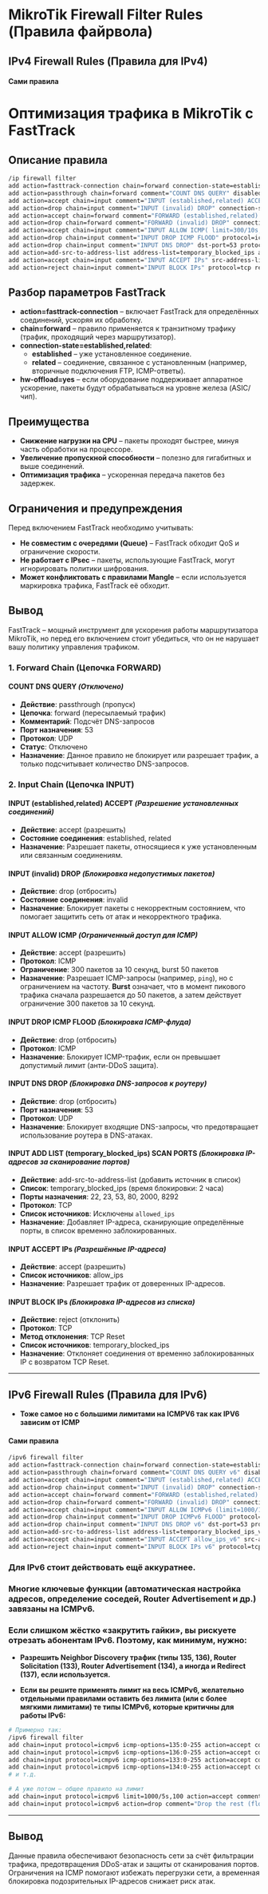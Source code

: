 # MikroTik Firewall Filter Rules (Правила файрвола)

## IPv4 Firewall Rules (Правила для IPv4)

#### Сами правила

# Оптимизация трафика в MikroTik с FastTrack

## Описание правила

```bash
/ip firewall filter
add action=fasttrack-connection chain=forward connection-state=established,related hw-offload=yes
add action=passthrough chain=forward comment="COUNT DNS QUERY" disabled=yes dst-port=53 protocol=udp
add action=accept chain=input comment="INPUT (established,related) ACCEPT" connection-state=established,related
add action=drop chain=input comment="INPUT (invalid) DROP" connection-state=invalid
add action=accept chain=forward comment="FORWARD (established,related) ACCEPT" connection-state=established,related
add action=drop chain=forward comment="FORWARD (invalid) DROP" connection-state=invalid
add action=accept chain=input comment="INPUT ALLOW ICMP( limit=300/10s,50:packet)" limit=300/10s,50:packet protocol=icmp
add action=drop chain=input comment="INPUT DROP ICMP FLOOD" protocol=icmp
add action=drop chain=input comment="INPUT DNS DROP" dst-port=53 protocol=udp
add action=add-src-to-address-list address-list=temporary_blocked_ips address-list-timeout=2h chain=input comment="INPUT ADD LIST (temporary_blocked_ips) SCAN PORTS" dst-port=22,23,53,80,2000,8292 protocol=tcp src-address-list=!allowed_ips
add action=accept chain=input comment="INPUT ACCEPT IPs" src-address-list=allow_ips
add action=reject chain=input comment="INPUT BLOCK IPs" protocol=tcp reject-with=tcp-reset src-address-list=temporary_blocked_ips
```

## Разбор параметров FastTrack

- **action=fasttrack-connection** – включает FastTrack для определённых соединений, ускоряя их обработку.
- **chain=forward** – правило применяется к транзитному трафику (трафик, проходящий через маршрутизатор).
- **connection-state=established,related**:
  - **established** – уже установленное соединение.
  - **related** – соединение, связанное с установленным (например, вторичные подключения FTP, ICMP-ответы).
- **hw-offload=yes** – если оборудование поддерживает аппаратное ускорение, пакеты будут обрабатываться на уровне железа (ASIC/чип).

## Преимущества

- **Снижение нагрузки на CPU** – пакеты проходят быстрее, минуя часть обработки на процессоре.
- **Увеличение пропускной способности** – полезно для гигабитных и выше соединений.
- **Оптимизация трафика** – ускоренная передача пакетов без задержек.

## Ограничения и предупреждения

Перед включением FastTrack необходимо учитывать:

- **Не совместим с очередями (Queue)** – FastTrack обходит QoS и ограничение скорости.
- **Не работает с IPsec** – пакеты, использующие FastTrack, могут игнорировать политики шифрования.
- **Может конфликтовать с правилами Mangle** – если используется маркировка трафика, FastTrack её обходит.

## Вывод

FastTrack – мощный инструмент для ускорения работы маршрутизатора MikroTik, но перед его включением стоит убедиться, что он не нарушает вашу политику управления трафиком.



### 1. Forward Chain (Цепочка FORWARD)

#### COUNT DNS QUERY *(Отключено)*
- **Действие**: passthrough (пропуск)
- **Цепочка**: forward (пересылаемый трафик)
- **Комментарий**: Подсчёт DNS-запросов
- **Порт назначения**: 53
- **Протокол**: UDP
- **Статус**: Отключено
- **Назначение**: Данное правило не блокирует или разрешает трафик, а только подсчитывает количество DNS-запросов.

### 2. Input Chain (Цепочка INPUT)

#### INPUT (established,related) ACCEPT *(Разрешение установленных соединений)*
- **Действие**: accept (разрешить)
- **Состояние соединения**: established, related
- **Назначение**: Разрешает пакеты, относящиеся к уже установленным или связанным соединениям.

#### INPUT (invalid) DROP *(Блокировка недопустимых пакетов)*
- **Действие**: drop (отбросить)
- **Состояние соединения**: invalid
- **Назначение**: Блокирует пакеты с некорректным состоянием, что помогает защитить сеть от атак и некорректного трафика.

#### INPUT ALLOW ICMP *(Ограниченный доступ для ICMP)*
- **Действие**: accept (разрешить)
- **Протокол**: ICMP
- **Ограничение**: 300 пакетов за 10 секунд, burst 50 пакетов
- **Назначение**: Разрешает ICMP-запросы (например, `ping`), но с ограничением на частоту. **Burst** означает, что в момент пикового трафика сначала разрешается до 50 пакетов, а затем действует ограничение 300 пакетов за 10 секунд.

#### INPUT DROP ICMP FLOOD *(Блокировка ICMP-флуда)*
- **Действие**: drop (отбросить)
- **Протокол**: ICMP
- **Назначение**: Блокирует ICMP-трафик, если он превышает допустимый лимит (анти-DDoS защита).

#### INPUT DNS DROP *(Блокировка DNS-запросов к роутеру)*
- **Действие**: drop (отбросить)
- **Порт назначения**: 53
- **Протокол**: UDP
- **Назначение**: Блокирует входящие DNS-запросы, что предотвращает использование роутера в DNS-атаках.

#### INPUT ADD LIST (temporary_blocked_ips) SCAN PORTS *(Блокировка IP-адресов за сканирование портов)*
- **Действие**: add-src-to-address-list (добавить источник в список)
- **Список**: temporary_blocked_ips (время блокировки: 2 часа)
- **Порты назначения**: 22, 23, 53, 80, 2000, 8292
- **Протокол**: TCP
- **Список источников**: Исключены `allowed_ips`
- **Назначение**: Добавляет IP-адреса, сканирующие определённые порты, в список временно заблокированных.

#### INPUT ACCEPT IPs *(Разрешённые IP-адреса)*
- **Действие**: accept (разрешить)
- **Список источников**: allow_ips
- **Назначение**: Разрешает трафик от доверенных IP-адресов.

#### INPUT BLOCK IPs *(Блокировка IP-адресов из списка)*
- **Действие**: reject (отклонить)
- **Протокол**: TCP
- **Метод отклонения**: TCP Reset
- **Список источников**: temporary_blocked_ips
- **Назначение**: Отклоняет соединения от временно заблокированных IP с возвратом TCP Reset.

---

## IPv6 Firewall Rules (Правила для IPv6)
- **Тоже самое но с большими лимитами на ICMPV6 так как IPV6 зависим от ICMP**

#### Сами правила

```bash
/ipv6 firewall filter
add action=fasttrack-connection chain=forward connection-state=established,related hw-offload=yes
add action=passthrough chain=forward comment="COUNT DNS QUERY v6" disabled=yes dst-port=53 protocol=udp
add action=accept chain=input comment="INPUT (established,related) ACCEPT" connection-state=established,related
add action=drop chain=input comment="INPUT (invalid) DROP" connection-state=invalid
add action=accept chain=forward comment="FORWARD (established,related) ACCEPT" connection-state=established,related
add action=drop chain=forward comment="FORWARD (invalid) DROP" connection-state=invalid
add action=accept chain=input comment="INPUT ALLOW ICMPv6 (limit=1000/10s,100:packet)" limit=1k/10s,100:packet protocol=icmpv6
add action=drop chain=input comment="INPUT DROP ICMPv6 FLOOD" protocol=icmpv6
add action=drop chain=input comment="INPUT DNS DROP v6" dst-port=53 protocol=udp
add action=add-src-to-address-list address-list=temporary_blocked_ips_v6 address-list-timeout=2h chain=input comment="INPUT ADD LIST (temporary_blocked_ips_v6) SCAN PORTS" dst-port=22,23,53,80,2000,8292 protocol=tcp src-address-list=!allow_ips_v6
add action=accept chain=input comment="INPUT ACCEPT allow_ips_v6" src-address-list=allow_ips_v6
add action=reject chain=input comment="INPUT BLOCK IPs v6" protocol=tcp reject-with=tcp-reset src-address-list=temporary_blocked_ips_v6
```



### Для IPv6 стоит действовать ещё аккуратнее. 
### Многие ключевые функции (автоматическая настройка адресов, определение соседей, Router Advertisement и др.) завязаны на ICMPv6. 
### Если слишком жёстко «закрутить гайки», вы рискуете отрезать абонентам IPv6. Поэтому, как минимум, нужно:

- **Разрешить Neighbor Discovery трафик (типы 135, 136), Router Solicitation (133), Router Advertisement (134), а иногда и Redirect (137), если используется.**

- **Если вы решите применять лимит на весь ICMPv6, желательно отдельными правилами оставить без лимита (или с более мягкими лимитами) те типы ICMPv6, которые критичны для работы IPv6:**
```bash
# Примерно так:
/ipv6 firewall filter
add chain=input protocol=icmpv6 icmp-options=135:0-255 action=accept comment="Accept ND (Neighbor Solicitation)"
add chain=input protocol=icmpv6 icmp-options=136:0-255 action=accept comment="Accept ND (Neighbor Advertisement)"
add chain=input protocol=icmpv6 icmp-options=133:0-255 action=accept comment="Accept Router Solicitation"
add chain=input protocol=icmpv6 icmp-options=134:0-255 action=accept comment="Accept Router Advertisement"
# и т.д.

# А уже потом — общее правило на лимит
add chain=input protocol=icmpv6 limit=1000/5s,100 action=accept comment="Allow other ICMPv6 with limit"
add chain=input protocol=icmpv6 action=drop comment="Drop the rest (flood)"
```
---

## Вывод
Данные правила обеспечивают безопасность сети за счёт фильтрации трафика, предотвращения DDoS-атак и защиты от сканирования портов. Ограничения на ICMP помогают избежать перегрузки сети, а временная блокировка подозрительных IP-адресов снижает риск атак.


